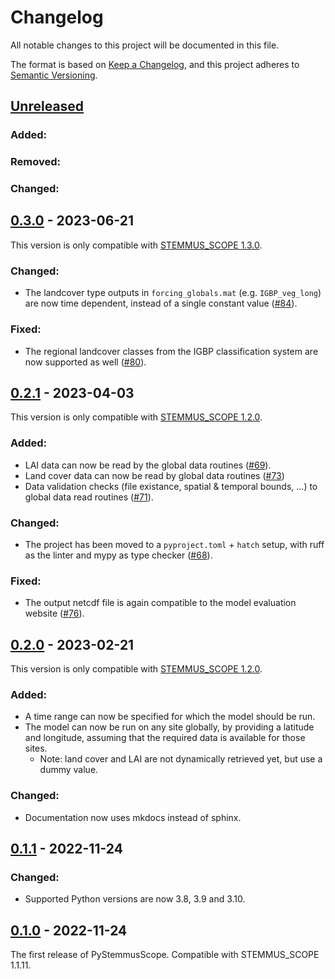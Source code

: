 # Changelog
All notable changes to this project will be documented in this file.

The format is based on [Keep a Changelog](https://keepachangelog.com/en/1.0.0/),
and this project adheres to [Semantic Versioning](https://semver.org/spec/v2.0.0.html).

## [Unreleased]

### Added:

### Removed:

### Changed:


## [0.3.0] - 2023-06-21
<!-- markdown-link-check-disable-next-line -->
This version is only compatible with [STEMMUS_SCOPE 1.3.0](https://github.com/EcoExtreML/STEMMUS_SCOPE/releases/tag/1.2.0).

### Changed:
- The landcover type outputs in `forcing_globals.mat` (e.g. `IGBP_veg_long`) are now time dependent, instead of a single constant value ([#84](https://github.com/EcoExtreML/STEMMUS_SCOPE_Processing/pull/84)).

### Fixed:
- The regional landcover classes from the IGBP classification system are now supported as well ([#80](https://github.com/EcoExtreML/STEMMUS_SCOPE_Processing/pull/80)).

## [0.2.1] - 2023-04-03
This version is only compatible with [STEMMUS_SCOPE 1.2.0](https://github.com/EcoExtreML/STEMMUS_SCOPE/releases/tag/1.2.0).

### Added:
- LAI data can now be read by the global data routines ([#69](https://github.com/EcoExtreML/STEMMUS_SCOPE_Processing/pull/69)).
- Land cover data can now be read by global data routines ([#73](https://github.com/EcoExtreML/STEMMUS_SCOPE_Processing/pull/73))
- Data validation checks (file existance, spatial & temporal bounds, ...) to global data read routines ([#71](https://github.com/EcoExtreML/STEMMUS_SCOPE_Processing/pull/71)).

### Changed:
- The project has been moved to a `pyproject.toml` + `hatch` setup, with ruff as the linter and mypy as type checker ([#68](https://github.com/EcoExtreML/STEMMUS_SCOPE_Processing/pull/68)).

### Fixed:
- The output netcdf file is again compatible to the model evaluation website ([#76](https://github.com/EcoExtreML/STEMMUS_SCOPE_Processing/pull/76)).

## [0.2.0] - 2023-02-21
This version is only compatible with [STEMMUS_SCOPE 1.2.0](https://github.com/EcoExtreML/STEMMUS_SCOPE/releases/tag/1.2.0).

### Added:
 - A time range can now be specified for which the model should be run.
 - The model can now be run on any site globally, by providing a latitude and longitude, assuming that the required data is available for those sites.
     - Note: land cover and LAI are not dynamically retrieved yet, but use a dummy value.

### Changed:
 - Documentation now uses mkdocs instead of sphinx.

## [0.1.1] - 2022-11-24
### Changed:
- Supported Python versions are now 3.8, 3.9 and 3.10.

## [0.1.0] - 2022-11-24
The first release of PyStemmusScope. Compatible with STEMMUS_SCOPE 1.1.11.

[Unreleased]: https://github.com/EcoExtreML/STEMMUS_SCOPE_Processing/compare/v0.3.0...HEAD
[0.1.0]: https://github.com/EcoExtreML/STEMMUS_SCOPE_Processing/releases/tag/v0.1.0
[0.1.1]: https://github.com/EcoExtreML/STEMMUS_SCOPE_Processing/releases/tag/v0.1.1
[0.2.0]: https://github.com/EcoExtreML/STEMMUS_SCOPE_Processing/releases/tag/v0.2.0
[0.2.1]: https://github.com/EcoExtreML/STEMMUS_SCOPE_Processing/releases/tag/v0.2.1
[0.3.0]: https://github.com/EcoExtreML/STEMMUS_SCOPE_Processing/releases/tag/v0.3.0
